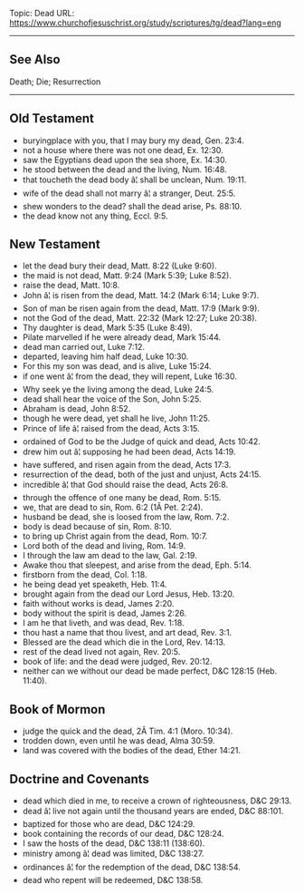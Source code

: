 Topic: Dead
URL: https://www.churchofjesuschrist.org/study/scriptures/tg/dead?lang=eng

---

## See Also

Death; Die; Resurrection

---

## Old Testament

- buryingplace with you, that I may bury my dead, Gen. 23:4.
- not a house where there was not one dead, Ex. 12:30.
- saw the Egyptians dead upon the sea shore, Ex. 14:30.
- he stood between the dead and the living, Num. 16:48.
- that toucheth the dead body â¦ shall be unclean, Num. 19:11.
- wife of the dead shall not marry â¦ a stranger, Deut. 25:5.
- shew wonders to the dead? shall the dead arise, Ps. 88:10.
- the dead know not any thing, Eccl. 9:5.

## New Testament

- let the dead bury their dead, Matt. 8:22 (Luke 9:60).
- the maid is not dead, Matt. 9:24 (Mark 5:39; Luke 8:52).
- raise the dead, Matt. 10:8.
- John â¦ is risen from the dead, Matt. 14:2 (Mark 6:14; Luke 9:7).
- Son of man be risen again from the dead, Matt. 17:9 (Mark 9:9).
- not the God of the dead, Matt. 22:32 (Mark 12:27; Luke 20:38).
- Thy daughter is dead, Mark 5:35 (Luke 8:49).
- Pilate marvelled if he were already dead, Mark 15:44.
- dead man carried out, Luke 7:12.
- departed, leaving him half dead, Luke 10:30.
- For this my son was dead, and is alive, Luke 15:24.
- if one went â¦ from the dead, they will repent, Luke 16:30.
- Why seek ye the living among the dead, Luke 24:5.
- dead shall hear the voice of the Son, John 5:25.
- Abraham is dead, John 8:52.
- though he were dead, yet shall he live, John 11:25.
- Prince of life â¦ raised from the dead, Acts 3:15.
- ordained of God to be the Judge of quick and dead, Acts 10:42.
- drew him out â¦ supposing he had been dead, Acts 14:19.
- have suffered, and risen again from the dead, Acts 17:3.
- resurrection of the dead, both of the just and unjust, Acts 24:15.
- incredible â¦ that God should raise the dead, Acts 26:8.
- through the offence of one many be dead, Rom. 5:15.
- we, that are dead to sin, Rom. 6:2 (1Â Pet. 2:24).
- husband be dead, she is loosed from the law, Rom. 7:2.
- body is dead because of sin, Rom. 8:10.
- to bring up Christ again from the dead, Rom. 10:7.
- Lord both of the dead and living, Rom. 14:9.
- I through the law am dead to the law, Gal. 2:19.
- Awake thou that sleepest, and arise from the dead, Eph. 5:14.
- firstborn from the dead, Col. 1:18.
- he being dead yet speaketh, Heb. 11:4.
- brought again from the dead our Lord Jesus, Heb. 13:20.
- faith without works is dead, James 2:20.
- body without the spirit is dead, James 2:26.
- I am he that liveth, and was dead, Rev. 1:18.
- thou hast a name that thou livest, and art dead, Rev. 3:1.
- Blessed are the dead which die in the Lord, Rev. 14:13.
- rest of the dead lived not again, Rev. 20:5.
- book of life: and the dead were judged, Rev. 20:12.
- neither can we without our dead be made perfect, D&C 128:15 (Heb. 11:40).

## Book of Mormon

- judge the quick and the dead, 2Â Tim. 4:1 (Moro. 10:34).
- trodden down, even until he was dead, Alma 30:59.
- land was covered with the bodies of the dead, Ether 14:21.

## Doctrine and Covenants

- dead which died in me, to receive a crown of righteousness, D&C 29:13.
- dead â¦ live not again until the thousand years are ended, D&C 88:101.
- baptized for those who are dead, D&C 124:29.
- book containing the records of our dead, D&C 128:24.
- I saw the hosts of the dead, D&C 138:11 (138:60).
- ministry among â¦ dead was limited, D&C 138:27.
- ordinances â¦ for the redemption of the dead, D&C 138:54.
- dead who repent will be redeemed, D&C 138:58.

